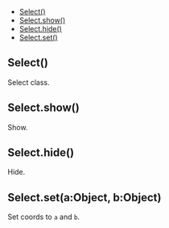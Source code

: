   - [Select()](#select)
  - [Select.show()](#selectshow)
  - [Select.hide()](#selecthide)
  - [Select.set()](#selectsetaobjectbobject)

## Select()

  Select class.

## Select.show()

  Show.

## Select.hide()

  Hide.

## Select.set(a:Object, b:Object)

  Set coords to `a` and `b`.
